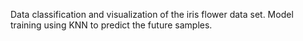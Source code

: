 Data classification and visualization of the iris flower data set.
Model training using KNN to predict the future samples.
